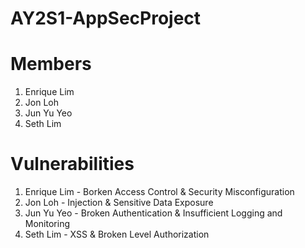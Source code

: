 # AY2S1-AppSecProject

# Members 
1. Enrique Lim
2. Jon Loh
3. Jun Yu Yeo 
4. Seth Lim

# Vulnerabilities
1. Enrique Lim - Borken Access Control & Security Misconfiguration
2. Jon Loh - Injection & Sensitive Data Exposure
3. Jun Yu Yeo - Broken Authentication & Insufficient Logging and Monitoring
4. Seth Lim - XSS & Broken Level Authorization
